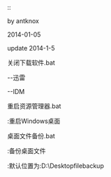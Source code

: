 ::

by antknox

2014-01-05


update 2014-1-5 

关闭下载软件.bat

--迅雷

--IDM

重启资源管理器.bat

:重启Windows桌面

桌面文件备份.bat

:备份桌面文件

:默认位置为:D:\Desktopfilebackup